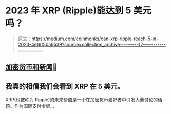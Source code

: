 # 2023 年 XRP (Ripple)能达到 5 美元吗？

> 原文：<https://medium.com/coinmonks/can-xrp-ripple-reach-5-in-2023-4e19f5ba9539?source=collection_archive---------12----------------------->

## [加密货币和新闻](/@TraderB/list/cryptocurrency-and-news-8d81ae749faa)📰

## 我真的相信我们会看到 XRP 在 5 美元。

XRP(也被称为 Ripple)的未来价值是一个在加密货币爱好者中引发大量讨论的话题。作为国际支付令牌…